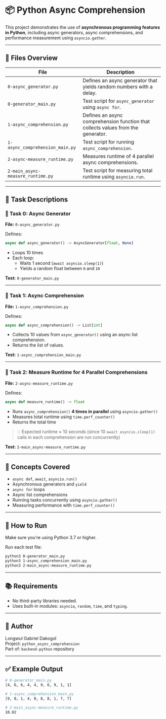 # 📦 Python Async Comprehension

This project demonstrates the use of **asynchronous programming features in Python**, including async generators, async comprehensions, and performance measurement using `asyncio.gather`.

---

## 📁 Files Overview

| File                          | Description |
|-------------------------------|-------------|
| `0-async_generator.py`        | Defines an async generator that yields random numbers with a delay. |
| `0-generator_main.py`         | Test script for `async_generator` using `async for`. |
| `1-async_comprehension.py`    | Defines an async comprehension function that collects values from the generator. |
| `1-async_comprehension_main.py` | Test script for running `async_comprehension`. |
| `2-async-measure_runtime.py`  | Measures runtime of 4 parallel async comprehensions. |
| `2-main_async-measure_runtime.py` | Test script for measuring total runtime using `asyncio.run`. |

---

## 🧪 Task Descriptions

### 🔹 Task 0: Async Generator

**File:** `0-async_generator.py`

Defines:
```python
async def async_generator() -> AsyncGenerator[float, None]
```

- Loops 10 times
- Each loop:
  - Waits 1 second (`await asyncio.sleep(1)`)
  - Yields a random float between `0` and `10`

**Test:** `0-generator_main.py`

---

### 🔹 Task 1: Async Comprehension

**File:** `1-async_comprehension.py`

Defines:
```python
async def async_comprehension() -> List[int]
```

- Collects 10 values from `async_generator()` using an async list comprehension.
- Returns the list of values.

**Test:** `1-async_comprehension_main.py`

---

### 🔹 Task 2: Measure Runtime for 4 Parallel Comprehensions

**File:** `2-async-measure_runtime.py`

Defines:
```python
async def measure_runtime() -> float
```

- Runs `async_comprehension()` **4 times in parallel** using `asyncio.gather()`
- Measures total runtime using `time.perf_counter()`
- Returns the total time

> 💡 Expected runtime ≈ 10 seconds (since 10 `await asyncio.sleep(1)` calls in each comprehension are run concurrently)

**Test:** `2-main_async-measure_runtime.py`

---

## 🧠 Concepts Covered

- `async def`, `await`, `asyncio.run()`
- Asynchronous generators and `yield`
- `async for` loops
- Async list comprehensions
- Running tasks concurrently using `asyncio.gather()`
- Measuring performance with `time.perf_counter()`

---

## 🚀 How to Run

Make sure you're using Python 3.7 or higher.

Run each test file:

```bash
python3 0-generator_main.py
python3 1-async_comprehension_main.py
python3 2-main_async-measure_runtime.py
```

---

## 📚 Requirements

- No third-party libraries needed.
- Uses built-in modules: `asyncio`, `random`, `time`, and `typing`.

---

## 📝 Author

Longwul Gabriel Dakogol  
Project: `python_async_comprehension`  
Part of: `backend-python` repository

---

## ✅ Example Output

```bash
# 0-generator_main.py
[4, 6, 6, 4, 4, 9, 6, 9, 1, 1]

# 1-async_comprehension_main.py
[9, 8, 1, 4, 0, 8, 8, 1, 7, 7]

# 2-main_async-measure_runtime.py
10.02
```
